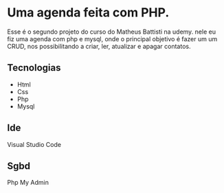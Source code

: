 # Uma agenda feita com PHP.

Esse é o segundo projeto do curso do Matheus Battisti na udemy.
nele eu fiz uma agenda com php e mysql, onde o principal objetivo é fazer um um CRUD, nos possibilitando a criar, ler, atualizar e apagar contatos.

## Tecnologias

<ul>
  <li> Html </li>
  <li> Css </li>
  <li> Php </li>
  <li> Mysql </li>
</ul>

## Ide

Visual Studio Code

## Sgbd

Php My Admin
